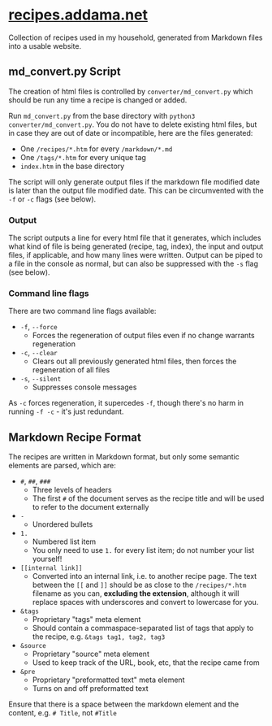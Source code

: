 # [recipes.addama.net](http://recipes.addama.net)

Collection of recipes used in my household, generated from Markdown files into a usable website.

## md_convert.py Script

The creation of html files is controlled by `converter/md_convert.py` which should be run any time a recipe is changed or added. 

Run `md_convert.py` from the base directory with `python3 converter/md_convert.py`. You do not have to delete existing html files, but in case they are out of date or incompatible, here are the files generated:
* One `/recipes/*.htm` for every `/markdown/*.md`
* One `/tags/*.htm` for every unique tag
* `index.htm` in the base directory

The script will only generate output files if the markdown file modified date is later than the output file modified date. This can be circumvented with the `-f` or `-c` flags (see below).

### Output

The script outputs a line for every html file that it generates, which includes what kind of file is being generated (recipe, tag, index), the input and output files, if applicable, and how many lines were written. Output can be piped to a file in the console as normal, but can also be suppressed with the `-s` flag (see below).

### Command line flags

There are two command line flags available:

* `-f`, `--force`
  * Forces the regeneration of output files even if no change warrants regeneration
* `-c`, `--clear`
  * Clears out all previously generated html files, then forces the regeneration of all files
* `-s`, `--silent`
  * Suppresses console messages

As `-c` forces regeneration, it supercedes `-f`, though there's no harm in running `-f -c` - it's just redundant.

## Markdown Recipe Format

The recipes are written in Markdown format, but only some semantic elements are parsed, which are:

* `#`, `##`, `###`
  * Three levels of headers
  * The first `#` of the document serves as the recipe title and will be used to refer to the document externally
* `-`
  * Unordered bullets
* `1.`
  * Numbered list item
  * You only need to use `1.` for every list item; do not number your list yourself!
* `[[internal link]]`
  * Converted into an internal link, i.e. to another recipe page. The text between the `[[` and `]]` should be as close to the `/recipes/*.htm` filename as you can, **excluding the extension**, although it will replace spaces with underscores and convert to lowercase for you.
* `&tags`
  * Proprietary "tags" meta element
  * Should contain a commaspace-separated list of tags that apply to the recipe, e.g. `&tags tag1, tag2, tag3`
* `&source`
  * Proprietary "source" meta element
  * Used to keep track of the URL, book, etc, that the recipe came from
* `&pre`
  * Proprietary "preformatted text" meta element
  * Turns on and off preformatted text
  
Ensure that there is a space between the markdown element and the content, e.g. `# Title`, not `#Title`

